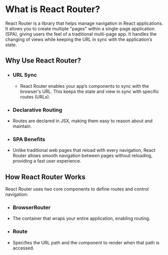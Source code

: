 # What is React Router?

React Router is a library that helps manage navigation in React applications. It allows you to create multiple "pages" within a single-page application (SPA), giving users the feel of a traditional multi-page app. It handles the changing of views while keeping the URL in sync with the application’s state.

## Why Use React Router?

- ### URL Sync

  - React Router enables your app’s components to sync with the browser's URL. This keeps the state and view in sync with specific routes (URLs).

- ### Declarative Routing
- Routes are declared in JSX, making them easy to reason about and maintain.

- ### SPA Benefits
- Unlike traditional web pages that reload with every navigation, React Router allows smooth navigation between pages without reloading, providing a fast user experience.

## How React Router Works

React Router uses two core components to define routes and control navigation:

- ### BrowserRouter
- The container that wraps your entire application, enabling routing.

- ### Route
- Specifies the URL path and the component to render when that path is accessed.
